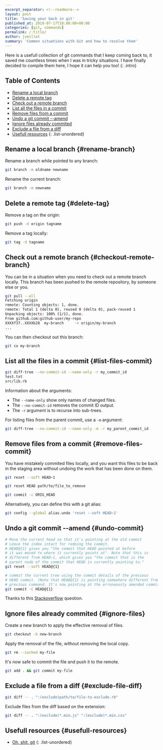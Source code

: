 ```yaml
---
excerpt_separator: <!--readmore-->
layout: post
title: 'Saving your back in git'
published_at: 2018-07-17T18:00:00+00:00
categories: [git, commands]
permalink: /:title/
author: jveillet
summary: 'Common situations with Git and how to resolve them'
---
```


Here is a usefull collection of git commands that I keep coming back to, it saved me countless times when I was in tricky situations.
I have finally decided to compile them here, I hope it can help you too!
{: .intro}

<!--readmore-->

## Table of Contents
+ [Rename a local branch](#rename-branch)
+ [Delete a remote tag](#delete-tag)
+ [Check out a remote branch](#checkout-remote-branch)
+ [List all the files in a commit](#list-files-commit)
+ [Remove files from a commit](#remove-files-commit)
+ [Undo a git commit --amend](#undo-commit)
+ [Ignore files already commited](#ignore-files)
+ [Exclude a file from a diff](#exclude-file-diff)
+ [Usefull resources](#usefull-resources)
{: .list-unordered}

## Rename a local branch {#rename-branch}

Rename a branch while pointed to any branch:
```bash
git branch -m oldname newname
```

Rename the current branch:
```bash
git branch -m newname
```

## Delete a remote tag {#delete-tag}

Remove a tag on the origin:
```bash
git push -d origin tagname
```

Remove a tag locally:
```bash
git tag -d tagname
```

## Check out a remote branch {#checkout-remote-branch}

You can be in a situation when you need to check out a remote branch locally. This branch has been pushed to
the remote repository, by someone else or you.

```bash
git pull --all
Fetching origin
remote: Counting objects: 1, done.
remote: Total 1 (delta 0), reused 0 (delta 0), pack-reused 1
Unpacking objects: 100% (1/1), done.
From github.com:github-user/my-repo
XXXXf37..XXXXb28  my-branch     -> origin/my-branch
...
```

You can then checkout out this branch:
```bash
git co my-branch
```

## List all the files in a commit {#list-files-commit}

```bash
git diff-tree --no-commit-id --name-only -r my_commit_id
test.txt
src/lib.rb
```

Information about the arguments:
+ The `--name-only` show only names of changed files.
+ The `--no-commit-id` removes the commit ID output.
+ The `-r` argument is to recurse into sub-trees.

For listing files from the parent commit, use a `-m` argument:

```bash
git diff-tree --no-commit-id --name-only -m -r my_parent_commit_id
```

## Remove files from a commit {#remove-files-commit}

You have mistakely commited files locally, and you want this files to be back in the staging area without undoing the work that has been done on them.

```bash
git reset --soft HEAD~1

git reset HEAD path/to/file_to_remove

git commit -c ORIG_HEAD
```

Alternatively, you can define this with a git alias:
```bash
git config --global alias.undo 'reset --soft HEAD~1'
```

## Undo a git commit --amend {#undo-commit}

```bash
# Move the current head so that it's pointing at the old commit
# Leave the index intact for redoing the commit.
# HEAD@{1} gives you "the commit that HEAD pointed at before
# it was moved to where it currently points at". Note that this is
# different from HEAD~1, which gives you "the commit that is the
# parent node of the commit that HEAD is currently pointing to."
git reset --soft HEAD@{1}
```

```bash
# commit the current tree using the commit details of the previous
# HEAD commit. (Note that HEAD@{1} is pointing somewhere different from the
# previous command. It's now pointing at the erroneously amended commit.)
git commit -C HEAD@{1}
```

Thanks to this [Stackoverflow](https://stackoverflow.com/questions/1459150/how-to-undo-git-commit-amend-done-instead-of-git-commit#1459264) question.

## Ignore files already commited {#ignore-files}

Create a new branch to apply the effective removal of files.
```bash
git checkout -b new-branch
```

Apply the removal of the file, without removing the local copy.
```bash
git rm --cached my-file
```

It's now safe to commit the file and push it to the remote.
```bash
git add . && git commit my-file
```

## Exclude a file from a diff {#exclude-file-diff}

```bash
git diff -- . ":(exclude)path/to/file-to-exclude.rb"
```

Exclude files from the diff based on the extension:
```bash
git diff -- . ":(exclude)*.min.js" ":(exclude)*.min.css"
```

## Usefull resources {#usefull-resources}

+ [Oh, shit, git](http://ohshitgit.com/)
{: .list-unordered}

